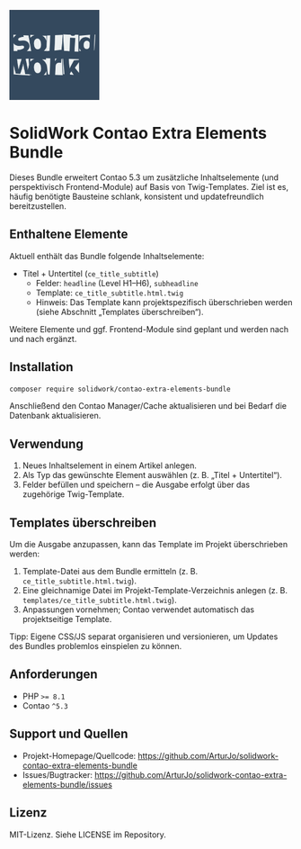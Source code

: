 <p>
  <img src="logo.svg" alt="SolidWork Contao Extra Elements" width="160">
</p>

# SolidWork Contao Extra Elements Bundle

Dieses Bundle erweitert Contao 5.3 um zusätzliche Inhaltselemente (und perspektivisch Frontend-Module) auf Basis von Twig-Templates. Ziel ist es, häufig benötigte Bausteine schlank, konsistent und updatefreundlich bereitzustellen.

## Enthaltene Elemente
Aktuell enthält das Bundle folgende Inhaltselemente:

- Titel + Untertitel (`ce_title_subtitle`)
  - Felder: `headline` (Level H1–H6), `subheadline`
  - Template: `ce_title_subtitle.html.twig`
  - Hinweis: Das Template kann projektspezifisch überschrieben werden (siehe Abschnitt „Templates überschreiben“).

Weitere Elemente und ggf. Frontend-Module sind geplant und werden nach und nach ergänzt.

## Installation
```bash
composer require solidwork/contao-extra-elements-bundle
```
Anschließend den Contao Manager/Cache aktualisieren und bei Bedarf die Datenbank aktualisieren.

## Verwendung
1. Neues Inhaltselement in einem Artikel anlegen.
2. Als Typ das gewünschte Element auswählen (z. B. „Titel + Untertitel“).
3. Felder befüllen und speichern – die Ausgabe erfolgt über das zugehörige Twig-Template.

## Templates überschreiben
Um die Ausgabe anzupassen, kann das Template im Projekt überschrieben werden:

1. Template-Datei aus dem Bundle ermitteln (z. B. `ce_title_subtitle.html.twig`).
2. Eine gleichnamige Datei im Projekt-Template-Verzeichnis anlegen (z. B. `templates/ce_title_subtitle.html.twig`).
3. Anpassungen vornehmen; Contao verwendet automatisch das projektseitige Template.

Tipp: Eigene CSS/JS separat organisieren und versionieren, um Updates des Bundles problemlos einspielen zu können.

## Anforderungen
- PHP `>= 8.1`
- Contao `^5.3`

## Support und Quellen
- Projekt-Homepage/Quellcode: https://github.com/ArturJo/solidwork-contao-extra-elements-bundle
- Issues/Bugtracker: https://github.com/ArturJo/solidwork-contao-extra-elements-bundle/issues

## Lizenz
MIT-Lizenz. Siehe LICENSE im Repository.
